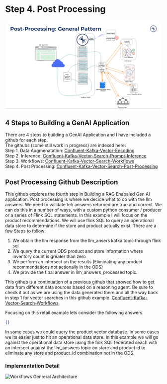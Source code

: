 # Step 4. Post Processing

![Inference Implementation Architecture](/files/img/postProcessingGeneral.png)  

## 4 Steps to Building a GenAI Application
There are 4 steps to building a GenAI Application and I have included a github for each step.    
The githubs (some still work in progress) are indexed here:   
Step 1. Data Augmenatation: [Confluent-Kafka-Vector-Encoding](https://github.com/brittonlaroche/Confluent-Kafka-Vector-Encoding)   
Step 2. Inference: [Confluent-Kafka-Vector-Search-Prompt-Inference](https://github.com/brittonlaroche/Confluent-Kafka-Vector-Search-Prompt-Inference)   
Step 3. Workflows: [Confluent-Kafka-Vector-Search-Workflows](https://github.com/brittonlaroche/Confluent-Kafka-Vector-Search-Workflows)   
Step 4. Post Processing: [Confluent-Kafka-Vector-Search-Post-Processing](https://github.com/brittonlaroche/Confluent-Kafka-Vector-Search-Post-Processing)   
   
## Post Processing Github Description
This github explores the fourth step in Building a RAG Enabaled Gen AI application.  Post processing is where we decide what to do with the llm answers. We need to validate teh answers returned are true and correct. We can do this in a number of ways, with a custom python consumer / producer or a series of Flink SQL statements.  In this example I will focus on the product recommendations.  We will use flink SQL to query an operational data store to determine if the store and product actually exist.  There are a few Steps to follow:   

   1. We obtain the llm response from the llm_ansers kafka topic through flink sql
   2. We query the current ODS product and store information where inventory count is greater than zero
   3. We perform an intersect on the results (Eliminating any product recommendations not actionally in the ODS)
   4. We provide the final answer in llm_answers_processed topic.
 
This github is a continuation of a previous github that showed how to get data from different data sources based on a reasoning agent.  Be sure to check it out as we are using the data generated there and all the way back in step 1 for vector searches in this github example. [Confluent-Kafka-Vector-Search-Workflows](https://github.com/brittonlaroche/Confluent-Kafka-Vector-Search-Workflows)   


 
Focusing on this retail example lets consider the following answers.

```json
{}
````  
   
In some cases we could query the product vector database.  In some cases we its easier just to hit an operational data store. In this example we will go against the operational data store using the fink SQL federated seach with an intersect against the llm_answers topic on store and product id to eliminate any store and product_id combination not in the ODS.
   
### Implementation Detail
![Workflows Genreral Architecture](/files/img/post_processing.png)  

   
